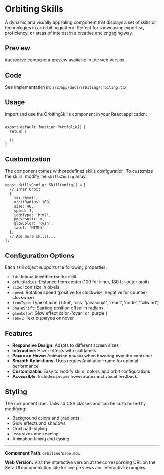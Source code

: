 # Orbiting Skills 
A dynamic and visually appealing component that displays a set of skills or technologies in an orbiting pattern. Perfect for showcasing expertise, proficiency, or areas of interest in a creative and engaging way.

## Preview

Interactive component preview available in the web version.

## Code

See implementation in: `src/app/docs/orbiting/orbiting.tsx`

## Usage

Import and use the OrbitingSkills component in your React application:

```tsx

export default function Portfolio() {
  return (

  );
}
```

## Customization

The component comes with predefined skills configuration. To customize the skills, modify the `skillsConfig` array:

```tsx
const skillsConfig: SkillConfig[] = [
  // Inner Orbit
  {
    id: 'html',
    orbitRadius: 100,
    size: 40,
    speed: 1,
    iconType: 'html',
    phaseShift: 0,
    glowColor: 'cyan',
    label: 'HTML5'
  },
  // Add more skills...
];
```

## Configuration Options

Each skill object supports the following properties:

- `id`: Unique identifier for the skill
- `orbitRadius`: Distance from center (100 for inner, 180 for outer orbit)
- `size`: Icon size in pixels
- `speed`: Rotation speed (positive for clockwise, negative for counter-clockwise)
- `iconType`: Type of icon ('html', 'css', 'javascript', 'react', 'node', 'tailwind')
- `phaseShift`: Starting position offset in radians
- `glowColor`: Glow effect color ('cyan' or 'purple')
- `label`: Text displayed on hover

## Features

- **Responsive Design**: Adapts to different screen sizes
- **Interactive**: Hover effects with skill labels
- **Pause on Hover**: Animation pauses when hovering over the container
- **Smooth Animations**: Uses requestAnimationFrame for optimal performance
- **Customizable**: Easy to modify skills, colors, and orbit configurations
- **Accessible**: Includes proper hover states and visual feedback

## Styling

The component uses Tailwind CSS classes and can be customized by modifying:

- Background colors and gradients
- Glow effects and shadows
- Orbit path styling
- Icon sizes and spacing
- Animation timing and easing

---

**Component Path:** `orbiting/page.mdx`

**Web Version:** Visit the interactive version at the corresponding URL on the Sera UI documentation site for live previews and interactive examples.
